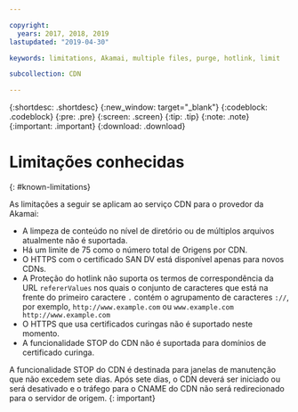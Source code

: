 ```yaml
---

copyright:
  years: 2017, 2018, 2019
lastupdated: "2019-04-30"

keywords: limitations, Akamai, multiple files, purge, hotlink, limit

subcollection: CDN

---
```


{:shortdesc: .shortdesc}
{:new_window: target="_blank"}
{:codeblock: .codeblock}
{:pre: .pre}
{:screen: .screen}
{:tip: .tip}
{:note: .note}
{:important: .important}
{:download: .download}

# Limitações conhecidas
{: #known-limitations}

As limitações a seguir se aplicam ao serviço CDN para o provedor da Akamai:
* A limpeza de conteúdo no nível de diretório ou de múltiplos arquivos atualmente não é suportada.
* Há um limite de 75 como o número total de Origens por CDN.
* O HTTPS com o certificado SAN DV está disponível apenas para novos CDNs.
* A Proteção do hotlink não suporta os termos de correspondência da URL `refererValues` nos quais o conjunto de caracteres que está na frente do primeiro caractere `.` contém o agrupamento de caracteres `://`, por exemplo, `http://www.example.com` ou `www.example.com http://www.example.com`
* O HTTPS que usa certificados curingas não é suportado neste momento.
* A funcionalidade STOP do CDN não é suportada para domínios de certificado curinga.

A funcionalidade STOP do CDN é destinada para janelas de manutenção que não excedem sete dias. Após sete dias, o CDN deverá ser iniciado ou será desativado e o tráfego para o CNAME do CDN não será redirecionado para o servidor de origem.
{: important}
